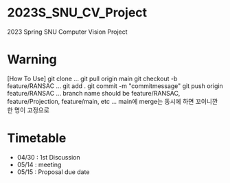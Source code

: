 # 2023S_SNU_CV_Project
2023 Spring SNU Computer Vision Project

# Warning
[How To Use]
git clone
...
git pull origin main
git checkout -b feature/RANSAC
...
git add .
git commit -m "commitmessage"
git push origin feature/RANSAC
...
branch name should be feature/RANSAC, feature/Projection, feature/main, etc ...
main에 merge는 동시에 하면 꼬이니깐 한 명이 고정으로

# Timetable
- 04/30 : 1st Discussion
- 05/14 : meeting
- 05/15 : Proposal due date

